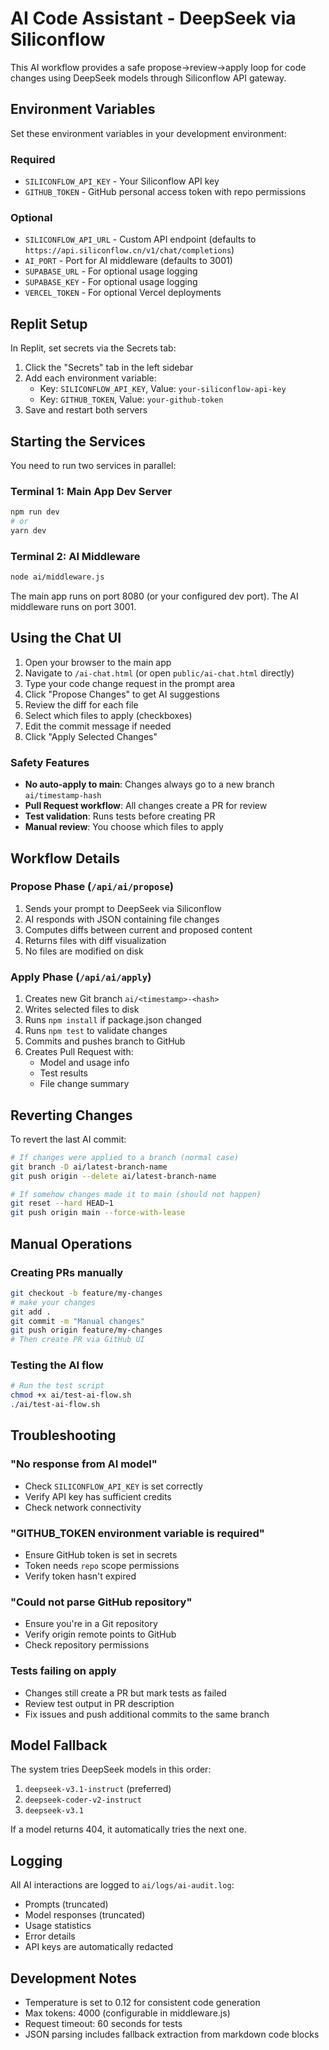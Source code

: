 # AI Code Assistant - DeepSeek via Siliconflow

This AI workflow provides a safe propose→review→apply loop for code changes using DeepSeek models through Siliconflow API gateway.

## Environment Variables

Set these environment variables in your development environment:

### Required
- `SILICONFLOW_API_KEY` - Your Siliconflow API key
- `GITHUB_TOKEN` - GitHub personal access token with repo permissions

### Optional
- `SILICONFLOW_API_URL` - Custom API endpoint (defaults to `https://api.siliconflow.cn/v1/chat/completions`)
- `AI_PORT` - Port for AI middleware (defaults to 3001)
- `SUPABASE_URL` - For optional usage logging
- `SUPABASE_KEY` - For optional usage logging
- `VERCEL_TOKEN` - For optional Vercel deployments

## Replit Setup

In Replit, set secrets via the Secrets tab:

1. Click the "Secrets" tab in the left sidebar
2. Add each environment variable:
   - Key: `SILICONFLOW_API_KEY`, Value: `your-siliconflow-api-key`
   - Key: `GITHUB_TOKEN`, Value: `your-github-token`
3. Save and restart both servers

## Starting the Services

You need to run two services in parallel:

### Terminal 1: Main App Dev Server
```bash
npm run dev
# or
yarn dev
```

### Terminal 2: AI Middleware
```bash
node ai/middleware.js
```

The main app runs on port 8080 (or your configured dev port).
The AI middleware runs on port 3001.

## Using the Chat UI

1. Open your browser to the main app
2. Navigate to `/ai-chat.html` (or open `public/ai-chat.html` directly)
3. Type your code change request in the prompt area
4. Click "Propose Changes" to get AI suggestions
5. Review the diff for each file
6. Select which files to apply (checkboxes)
7. Edit the commit message if needed
8. Click "Apply Selected Changes"

### Safety Features

- **No auto-apply to main**: Changes always go to a new branch `ai/timestamp-hash`
- **Pull Request workflow**: All changes create a PR for review
- **Test validation**: Runs tests before creating PR
- **Manual review**: You choose which files to apply

## Workflow Details

### Propose Phase (`/api/ai/propose`)
1. Sends your prompt to DeepSeek via Siliconflow
2. AI responds with JSON containing file changes
3. Computes diffs between current and proposed content
4. Returns files with diff visualization
5. No files are modified on disk

### Apply Phase (`/api/ai/apply`)
1. Creates new Git branch `ai/<timestamp>-<hash>`
2. Writes selected files to disk
3. Runs `npm install` if package.json changed
4. Runs `npm test` to validate changes
5. Commits and pushes branch to GitHub
6. Creates Pull Request with:
   - Model and usage info
   - Test results
   - File change summary

## Reverting Changes

To revert the last AI commit:

```bash
# If changes were applied to a branch (normal case)
git branch -D ai/latest-branch-name
git push origin --delete ai/latest-branch-name

# If somehow changes made it to main (should not happen)
git reset --hard HEAD~1
git push origin main --force-with-lease
```

## Manual Operations

### Creating PRs manually
```bash
git checkout -b feature/my-changes
# make your changes
git add .
git commit -m "Manual changes"
git push origin feature/my-changes
# Then create PR via GitHub UI
```

### Testing the AI flow
```bash
# Run the test script
chmod +x ai/test-ai-flow.sh
./ai/test-ai-flow.sh
```

## Troubleshooting

### "No response from AI model"
- Check `SILICONFLOW_API_KEY` is set correctly
- Verify API key has sufficient credits
- Check network connectivity

### "GITHUB_TOKEN environment variable is required"
- Ensure GitHub token is set in secrets
- Token needs `repo` scope permissions
- Verify token hasn't expired

### "Could not parse GitHub repository"
- Ensure you're in a Git repository
- Verify origin remote points to GitHub
- Check repository permissions

### Tests failing on apply
- Changes still create a PR but mark tests as failed
- Review test output in PR description
- Fix issues and push additional commits to the same branch

## Model Fallback

The system tries DeepSeek models in this order:
1. `deepseek-v3.1-instruct` (preferred)
2. `deepseek-coder-v2-instruct` 
3. `deepseek-v3.1`

If a model returns 404, it automatically tries the next one.

## Logging

All AI interactions are logged to `ai/logs/ai-audit.log`:
- Prompts (truncated)
- Model responses (truncated)  
- Usage statistics
- Error details
- API keys are automatically redacted

## Development Notes

- Temperature is set to 0.12 for consistent code generation
- Max tokens: 4000 (configurable in middleware.js)
- Request timeout: 60 seconds for tests
- JSON parsing includes fallback extraction from markdown code blocks